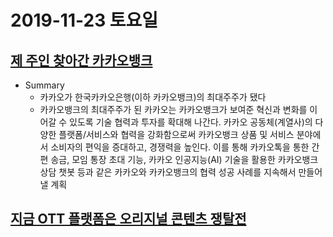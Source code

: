 
# 2019-11-23 토요일

## [제 주인 찾아간 카카오뱅크](http://www.bloter.net/archives/362011)
- Summary
  + 카카오가 한국카카오은행(이하 카카오뱅크)의 최대주주가 됐다
  + 카카오뱅크의 최대주주가 된 카카오는 카카오뱅크가 보여준 혁신과 변화를 이어갈 수 있도록 기술 협력과 투자를 확대해 나간다. 카카오 공동체(계열사)의 다양한 플랫폼/서비스와 협력을 강화함으로써 카카오뱅크 상품 및 서비스 분야에서 소비자의 편익을 증대하고, 경쟁력을 높인다. 이를 통해 카카오톡을 통한 간편 송금, 모임 통장 초대 기능, 카카오 인공지능(AI) 기술을 활용한 카카오뱅크 상담 챗봇 등과 같은 카카오와 카카오뱅크의 협력 성공 사례를 지속해서 만들어 낼 계획
  
## [지금 OTT 플랫폼은 오리지널 콘텐츠 쟁탈전](http://www.bloter.net/archives/361951)
